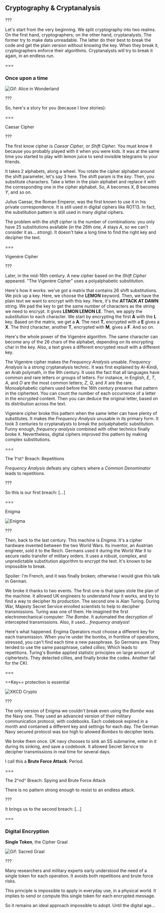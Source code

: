 <!--{section^1: data-breadcrumb="Cryptanalysis"}-->

<!--{.interleaf}-->

## Cryptography & Cryptanalysis

???

Let's start from the very beginning. We split cryptography into two realms. On the first hand, cryptographers; on the other hand, cryptanalysts. The former try to make data unreadable. The latter do their best to break the code and get the plain version without knowing the key. When they break it, cryptographers enforce their algorithms. Cryptanalysts will try to break it again, in an endless run.

===

### Once upon a time

![Gif: Alice in Wonderland]()

???

So, here's a story for you (because I _love_ stories):

===

Caesar Cipher

<!-- SVG ANIM: Shift Cipher Wheel -->

???

The first know cipher is _Caesar Cipher_, or _Shift Cipher_. You must know it because you probably played with it when you were kids. It was at the same time you started to play with lemon juice to send invisible telegrams to your friends.

It takes 2 alphabets, along a wheel. You rotate the cipher alphabet around the shift parameter, let's say 3 here. The shift param is the _key_. Then, you substitute characters. Take a letter in the plain alphabet and replace it with the corresponding one in the cipher alphabet. So, _A_ becomes _X_, _B_ becomes _Y_, and so on.

Julius Caesar, the Roman Emperor, was the first known to use it in his private correspondence. It is still used in digital ciphers like ROT13. In fact, the substitution pattern is still used in many digital ciphers.

The problem with the _shift cipher_ is the number of combinations: you only have 25 substitutions available (in the 26th one, _A_ stays _A_, so we can't consider it as... _strong_). It doesn't take a long time to find the right key and decipher the text.

===

Vigenère Cipher

<!-- SVG ANIM: Vigenère Cipher Square -->

???

Later, in the mid-16th century. A new cipher based on the _Shift Cipher_ appeared. "The Vigenère Cipher" uses a polyalphabetic substitution.

Here's how it works: we've got a matrix that contains 26 shift substitutions. We pick up a key. Here, we choose the **LEMON** keyword. Then, we have the plain text we want to encrypt with this key. Here, it's the **ATTACK AT DAWN** string. We pad the key to get the same number of characters as the string we need to encrypt. It gives **LEMON LEMON LE**. Then, we apply the substitution to each character. We start by encrypting the first **A** with the **L** key. Based on the matrix, we get a **A**. The next **T**, encrypted with a **E** gives a **X**. The third character, another **T**, encrypted with **M**, gives a **F**. And so on.

Here's the whole power of the Vigenère algorithm. The same character can become any of the 26 chars of the alphabet, depending on its encrypting char in the key. Also, a text gives a different encrypted result with a different key.

The Vigenère cipher makes the _Frequency Analysis_ unsable. _Frequency Analysis_ is a strong cryptanalysis technic. It was first explained by Al-Kindi, an Arab polymath, in the 9th century. It uses the fact that all languages have common and rare letters or groups of letters. For instance, in English, _E_, _T_, _A_, and _O_ are the most common letters; _Z_, _Q_, and _X_ are the rare. Monoalphabetic ciphers used before the 16th century preserve that pattern in the ciphertext. You can count the number of each occurrence of a letter in the encrypted content. Then you can deduce the original letter, based on its distribution across the text.

Vigenère cipher broke this pattern when the same letter can have plenty of substitutes. It makes the _Frequency Analysis_ unusable in its primary form. It took 3 centuries to cryptanalysts to break the polyalphabetic substitution. Funny enough, _frequency analysis_ combined with other technics finally broke it. Nevertheless, digital ciphers improved this pattern by making complex substitutions.

===

The 1^st^ Breach: Repetitions

_Frequency Analysis_ defeats any ciphers where a _Common Denominator_ leads to repetitions.

???

So this is our first breach: [...]

===

Enigma

![Enigma]()

???

Then, back to the last century. This machine is _Enigma_. It's a cipher hardware invented between the two World Wars. Its inventor, an Austrian engineer, sold it to the Reich. Germans used it during the World War II to secure radio transfer of military orders. It uses a robust, complex, and unpredictable substitution algorithm to encrypt the text. It's known to be impossible to break.

Spoiler: I'm French, and it was finally broken; otherwise I would give this talk in German.

We broke it thanks to two events. The first one is that spies stole the plan of the machine. It allowed UK engineers to understand how it works, and try to find a way to decipher its production. The second one is Alan Turing. During War, Majesty Secret Service enrolled scientists to help to decipher transmissions. Turing was one of them. He imagined the first electromechanical computer: _The Bombe_. It automated the decryption of intercepted transmissions. Also, it used... _frequency analysis_!

Here's what happened. Engima Operators must choose a different key for each transmission. When you're under the bombs, in frontline of operations, stressed, you can't find each time a new passphrase. So Germans are. They tended to use the same passphrase, called _cillies_; Which leads to repetitions. Turing's Bombe applied statistic principles on large amount of ciphertexts. They detected cillies, and finally broke the codes. Another fail for the CKI.

===

==Key== protection is essential

![XKCD Crypto]()

???

The only version of Enigma we couldn't break even using the _Bombe_ was the Navy one. They used an advanced version of their military communication protocol, with codebooks. Each codebook expired in a month and contained a different key and settings for each day. The German Navy secured protocol was too high to allowed _Bombes_ to decipher texts.

We broke them once. UK navy chooses to sink an SS submarine, enter in it during its sinking, and save a codebook. It allowed Secret Service to decipher transmissions in real time for several days.

I call this a **Brute Force Attack**. Period.

===

The 2^nd^ Breach: Spying and Brute Force Attack

There is no pattern strong enough to resist to an endless attack.

???

It brings us to the second breach: [...]

===

### Digital Encryption

**Single Token**, the Cipher Graal

![Gif: Sacred Graal]()

???

Many researchers and military experts early understood the need of a single token for each operation. It avoids both repetitions and brute force risks.

This principle is impossible to apply in everyday use, in a physical world. It implies to send or compute this single token for each encrypted message.

So it remains an ideal approach impossible to adopt. Until the digital age...
